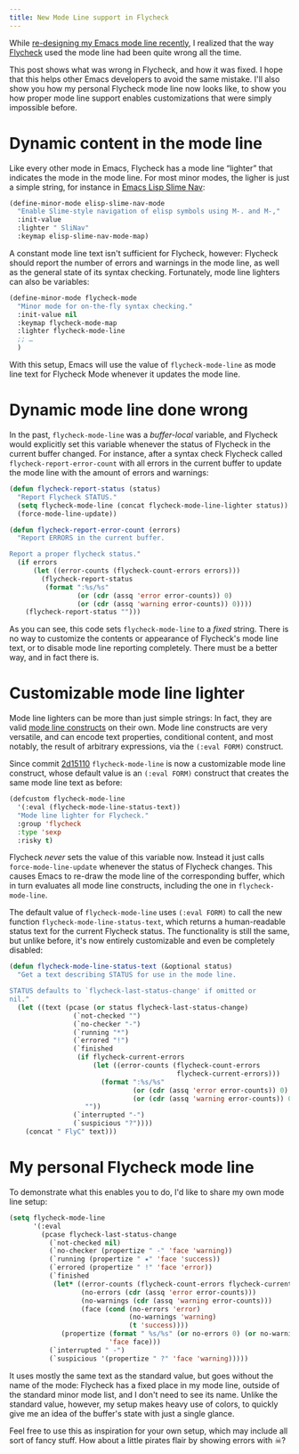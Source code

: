 ```yaml
---
title: New Mode Line support in Flycheck
---
```


While [re-designing my Emacs mode line recently][mode-line], I realized that the
way [Flycheck][] used the mode line had been quite wrong all the time.

This post shows what was wrong in Flycheck, and how it was fixed.  I hope that
this helps other Emacs developers to avoid the same mistake.  I'll also show you
how my personal Flycheck mode line now looks like, to show you how proper mode
line support enables customizations that were simply impossible before.

<!--more-->

[mode-line]: internal:posts/make-your-emacs-mode-line-more-useful.md
[flycheck]: http://www.flycheck.org

Dynamic content in the mode line
================================

Like every other mode in Emacs, Flycheck has a mode line “lighter” that
indicates the mode in the mode line.  For most minor modes, the ligher is just a
simple string, for instance in [Emacs Lisp Slime Nav][]:

```cl
(define-minor-mode elisp-slime-nav-mode
  "Enable Slime-style navigation of elisp symbols using M-. and M-,"
  :init-value
  :lighter " SliNav"
  :keymap elisp-slime-nav-mode-map)
```

A constant mode line text isn't sufficient for Flycheck, however: Flycheck
should report the number of errors and warnings in the mode line, as well as the
general state of its syntax checking.  Fortunately, mode line lighters can also
be variables:

```cl
(define-minor-mode flycheck-mode
  "Minor mode for on-the-fly syntax checking."
  :init-value nil
  :keymap flycheck-mode-map
  :lighter flycheck-mode-line
  ;; …
  )
```

With this setup, Emacs will use the value of `flycheck-mode-line` as mode line
text for Flycheck Mode whenever it updates the mode line.

[Emacs Lisp Slime Nav]: https://github.com/purcell/elisp-slime-nav

Dynamic mode line done wrong
============================

In the past, `flycheck-mode-line` was a *buffer-local* variable, and Flycheck
would explicitly set this variable whenever the status of Flycheck in the
current buffer changed.  For instance, after a syntax check Flycheck called
`flycheck-report-error-count` with all errors in the current buffer to update
the mode line with the amount of errors and warnings:

```cl
(defun flycheck-report-status (status)
  "Report Flycheck STATUS."
  (setq flycheck-mode-line (concat flycheck-mode-line-lighter status))
  (force-mode-line-update))

(defun flycheck-report-error-count (errors)
  "Report ERRORS in the current buffer.

Report a proper flycheck status."
  (if errors
      (let ((error-counts (flycheck-count-errors errors)))
        (flycheck-report-status
         (format ":%s/%s"
                 (or (cdr (assq 'error error-counts)) 0)
                 (or (cdr (assq 'warning error-counts)) 0))))
    (flycheck-report-status "")))
```

As you can see, this code sets `flycheck-mode-line` to a *fixed* string.  There
is no way to customize the contents or appearance of Flycheck's mode line text,
or to disable mode line reporting completely.  There must be a better way, and
in fact there is.

Customizable mode line lighter
==============================

Mode line lighters can be more than just simple strings: In fact, they are valid
[mode line constructs][] on their own.  Mode line constructs are very versatile,
and can encode text properties, conditional content, and most notably, the
result of arbitrary expressions, via the `(:eval FORM)` construct.

Since commit [2d15110][] `flycheck-mode-line` is now a customizable mode line
construct, whose default value is an `(:eval FORM)` construct that creates the
same mode line text as before:

```cl
(defcustom flycheck-mode-line
  '(:eval (flycheck-mode-line-status-text))
  "Mode line lighter for Flycheck."
  :group 'flycheck
  :type 'sexp
  :risky t)
```

Flycheck *never* sets the value of this variable now.  Instead it just calls
`force-mode-line-update` whenever the status of Flycheck changes.  This causes
Emacs to re-draw the mode line of the corresponding buffer, which in turn
evaluates all mode line constructs, including the one in `flycheck-mode-line`.

The default value of `flycheck-mode-line` uses `(:eval FORM)` to call the new
function `flycheck-mode-line-status-text`, which returns a human-readable status
text for the current Flycheck status.  The functionality is still the same, but
unlike before, it's now entirely customizable and even be completely disabled:

```cl
(defun flycheck-mode-line-status-text (&optional status)
  "Get a text describing STATUS for use in the mode line.

STATUS defaults to `flycheck-last-status-change' if omitted or
nil."
  (let ((text (pcase (or status flycheck-last-status-change)
                (`not-checked "")
                (`no-checker "-")
                (`running "*")
                (`errored "!")
                (`finished
                 (if flycheck-current-errors
                     (let ((error-counts (flycheck-count-errors
                                          flycheck-current-errors)))
                       (format ":%s/%s"
                               (or (cdr (assq 'error error-counts)) 0)
                               (or (cdr (assq 'warning error-counts)) 0)))
                   ""))
                (`interrupted "-")
                (`suspicious "?"))))
    (concat " FlyC" text)))
```

[2d15110]: https://github.com/flycheck/flycheck/commit/2d1511012d7acbfc078decac0b08d7733bf954ae
[mode line constructs]: http://www.gnu.org/software/emacs/manual/html_node/elisp/Mode-Line-Data.html

My personal Flycheck mode line
==============================

To demonstrate what this enables you to do, I'd like to share my own mode line
setup:

```cl
(setq flycheck-mode-line
      '(:eval
        (pcase flycheck-last-status-change
          (`not-checked nil)
          (`no-checker (propertize " -" 'face 'warning))
          (`running (propertize " ✷" 'face 'success))
          (`errored (propertize " !" 'face 'error))
          (`finished
           (let* ((error-counts (flycheck-count-errors flycheck-current-errors))
                  (no-errors (cdr (assq 'error error-counts)))
                  (no-warnings (cdr (assq 'warning error-counts)))
                  (face (cond (no-errors 'error)
                              (no-warnings 'warning)
                              (t 'success))))
             (propertize (format " %s/%s" (or no-errors 0) (or no-warnings 0))
                         'face face)))
          (`interrupted " -")
          (`suspicious '(propertize " ?" 'face 'warning)))))
```

It uses mostly the same text as the standard value, but goes without the name of
the mode: Flycheck has a fixed place in my mode line, outside of the standard
minor mode list, and I don't need to see its name.  Unlike the standard value,
however, my setup makes heavy use of colors, to quickly give me an idea of the
buffer's state with just a single glance.

Feel free to use this as inspiration for your own setup, which may include all
sort of fancy stuff.  How about a little pirates flair by showing errors with ☠?
